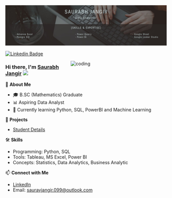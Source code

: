 

<img src="https://github.com/Jangir-Saurabh/About_ME/blob/8a642bd526632ab760b6384a17a884120590d63f/Saurabh.jpg" >


[![Linkedin Badge](https://img.shields.io/badge/-LinkedIn-0e76a8?style=flat-square&logo=Linkedin&logoColor=white)](https://www.linkedin.com/in/jangirsaurabh)

<img align="right" alt="coding" width="300" src="https://cdn.dribbble.com/users/20368/screenshots/4012238/media/a527f691d3c789ed7618f1c3edea804c.gif">


### Hi there, I'm <a href="https://github.com/Jangir-Saurabh" target="_blank">Saurabh Jangir</a> <img src="https://media.giphy.com/media/hvRJCLFzcasrR4ia7z/giphy.gif" width="25px">


🌟 **About Me**
- 🎓 B.SC (Mathematics) Graduate
- 📊 Aspiring Data Analyst
- 🌱 Currently learning Python, SQL, PowerBI and Machine Learning

💼 **Projects**
- [Student Details](https://github.com/Jangir-Saurabh/students_details-)

🛠️ **Skills**
- Programming: Python, SQL
- Tools: Tableau, MS Excel, Power BI
- Concepts: Statistics, Data Analytics, Business Analytic


📫 **Connect with Me**
- [LinkedIn](www.linkedin.com/in/jangirsaurabh)
- Email: sauravjangir.099@outlook.com
